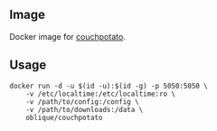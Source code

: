 ## Image

Docker image for [couchpotato](https://github.com/CouchPotato/CouchPotatoServer).

## Usage

```
docker run -d -u $(id -u):$(id -g) -p 5050:5050 \
    -v /etc/localtime:/etc/localtime:ro \
    -v /path/to/config:/config \
    -v /path/to/downloads:/data \
    oblique/couchpotato
```
